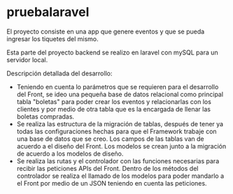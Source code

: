 
# pruebalaravel
El proyecto consiste en una app que genere eventos y que se pueda ingresar los tiquetes del mismo.

Esta parte del proyecto backend se realizo en laravel con mySQL para un servidor local.

Descripción detallada del desarrollo:

- Teniendo en cuenta lo parámetros que se requieren para el desarrollo del Front, se ideo una pequeña base de datos relacional como principal tabla "boletas" para poder crear los eventos y relacionarlas con los clientes y por medio de otra tabla que es la encargada de llenar las boletas compradas.
- Se realiza las estructura de la migración de tablas, después de tener ya todas las configuraciones hechas para que el Framework trabaje con una base de datos que se creo. Los campos de las tablas van de acuerdo a el diseño del Front. Los modelos se crean junto a la migración de acuerdo a los modelos de diseño.
- Se realiza las rutas y el controlador con las funciones necesarias para recibir las peticiones APIs del Front. Dentro de los métodos del controlador se realiza el llamado de los modelos para poder mandarlo a el Front por medio de un JSON teniendo en cuenta las peticiones.
